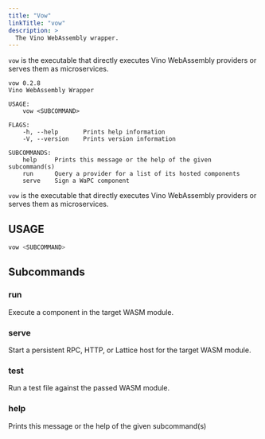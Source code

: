 ```yaml
---
title: "Vow"
linkTitle: "vow"
description: >
  The Vino WebAssembly wrapper.
---
```


`vow` is the executable that directly executes Vino WebAssembly providers or serves them as microservices.

```
vow 0.2.8
Vino WebAssembly Wrapper

USAGE:
    vow <SUBCOMMAND>

FLAGS:
    -h, --help       Prints help information
    -V, --version    Prints version information

SUBCOMMANDS:
    help     Prints this message or the help of the given subcommand(s)
    run      Query a provider for a list of its hosted components
    serve    Sign a WaPC component
```

`vow` is the executable that directly executes Vino WebAssembly providers or serves them as microservices.

## USAGE

```sh
vow <SUBCOMMAND>
```

## Subcommands

### run

Execute a component in the target WASM module.

### serve

Start a persistent RPC, HTTP, or Lattice host for the target WASM module.

### test

Run a test file against the passed WASM module.

### help

Prints this message or the help of the given subcommand(s)
